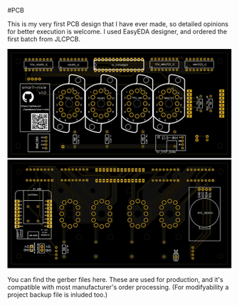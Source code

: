 #PCB

This is my very first PCB design that I have ever made, so detailed opinions for better execution is welcome. I used EasyEDA designer, and ordered the first batch from JLCPCB.  

<img src="img/front.svg">  
<img src="img/back.svg">  

You can find the gerber files here. These are used for production, and it's compatible with most manufacturer's order processing. (For modifyability a project backup file is inluded too.)
